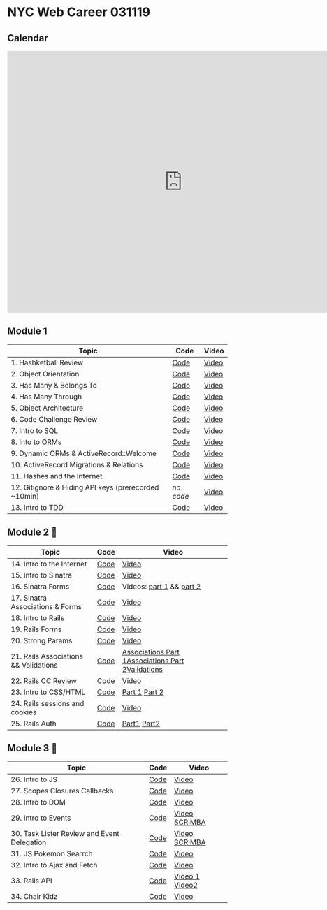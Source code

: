# NYC Web Career 031119

## Calendar
<iframe src="https://calendar.google.com/calendar/embed?src=flatironschool.com_hiv0d4jc994575ep15fj33s3u8%40group.calendar.google.com&ctz=America%2FNew_York" style="border: 0" width="800" height="600" frameborder="0" scrolling="no"></iframe>

## Module 1
| Topic            | Code                | Video                |
| -----            | ----                | -----                |
| 1. Hashketball Review | [Code](https://github.com/learn-co-students/nyc-web-students-031119/tree/master/01-hashketball-review) | [Video](https://www.youtube.com/watch?v=AeHgRGVMiRA&feature=youtu.be) |
| 2. Object Orientation | [Code](https://github.com/learn-co-students/nyc-web-students-031119/tree/master/02-intro-to-oo) | [Video](https://www.youtube.com/watch?v=wrIBDmAo-xo&feature=youtu.be) |
| 3. Has Many & Belongs To | [Code](https://github.com/learn-co-students/nyc-web-students-031119/tree/master/03-oo-relations-one-to-many) | [Video](http://youtu.be/uBm1HjW8JMY) |
| 4. Has Many Through | [Code](https://github.com/learn-co-students/nyc-web-students-031119/tree/master/04-oo-many-to-many) | [Video](https://www.youtube.com/watch?v=RZTHsVHB1cM&feature=youtu.be) |
| 5. Object Architecture | [Code](https://github.com/learn-co-students/nyc-web-students-031119/tree/master/05-object-architecture) | [Video](http://youtu.be/ge2DwGj7-1M) |
| 6. Code Challenge Review | [Code](https://github.com/critsmet/many-to-many-through-event-ticket-attendee/) | [Video](https://www.youtube.com/watch?v=7hMZr1d6E-A) |
|7. Intro to SQL | [Code](https://github.com/learn-co-students/nyc-web-students-031119/tree/master/07-into-to-sql) | [Video](https://www.youtube.com/watch?v=KfTU-K4AecI)
| 8. Into to ORMs | [Code](https://github.com/learn-co-students/nyc-web-students-031119/tree/master/08-intro-to-orms) | [Video](https://www.youtube.com/watch?v=rwrouXnCMDk) |
| 9. Dynamic ORMs & ActiveRecord::Welcome | [Code](https://github.com/learn-co-students/nyc-web-students-031119/tree/master/09-dynamic-orms) | [Video](http://youtu.be/wwMxuGeZSNM) |
| 10. ActiveRecord Migrations & Relations | [Code](https://github.com/learn-co-students/nyc-web-students-031119/tree/master/10-activerecord) | [Video](https://www.youtube.com/watch?v=yMDLFvL9jy8&feature=youtu.be) |
| 11. Hashes and the Internet | [Code](https://github.com/learn-co-students/nyc-web-students-031119/tree/master/11-hashes-and-the-internet) | [Video](https://youtu.be/UBkMAzTQpwc) |
| 12. Gitignore & Hiding API keys (prerecorded ~10min) | _no code_ | [Video](https://www.youtube.com/watch?v=5MEpPVREUjE&feature=youtu.be) |
| 13. Intro to TDD | [Code](https://github.com/learn-co-students/nyc-web-students-031119/tree/master/12-intro-to-tdd) | [Video](https://www.youtube.com/watch?v=F_onqFJ6YP4&feature=youtu.be) |

## Module 2 🚂
| Topic            | Code                | Video                |
| -----            | ----                | -----                |
| 14. Intro to the Internet | [Code](https://github.com/learn-co-students/nyc-web-students-031119/tree/master/13-intro-to-internet) | [Video](https://youtu.be/6h_YJmmppqY) |
| 15. Intro to Sinatra | [Code](https://github.com/learn-co-students/nyc-web-students-031119/tree/master/14-intro-to-sinatra) | [Video](https://www.youtube.com/watch?v=dWTOhyVYoIo) |
| 16. Sinatra Forms | [Code](https://github.com/learn-co-students/nyc-web-students-031119/tree/master/15-sinatra-forms) | Videos: [part 1](https://youtu.be/Xs_E9FOMoqQ) && [part 2](https://youtu.be/NO4lrwjfi7s) |
| 17. Sinatra Associations & Forms | [Code](https://github.com/learn-co-students/nyc-web-students-031119/tree/master/16-sinatra-associations) | [Video](https://youtu.be/Sad9YJDh3Sk) |
| 18. Intro to Rails | [Code](https://github.com/learn-co-students/nyc-web-students-031119/tree/master/18-intro-to-rails) | [Video](https://youtu.be/K0P_yzXyKZg) |
| 19. Rails Forms | [Code](https://github.com/learn-co-students/nyc-web-students-031119/tree/master/19-rails-forms) | [Video](https://youtu.be/1cNLPimOkd0) |
| 20. Strong Params | [Code](https://github.com/learn-co-students/nyc-web-students-031119/tree/master/20-strong-params) | [Video](https://youtu.be/0QNartgWDvg) |
| 21. Rails Associations && Validations | [Code](https://github.com/learn-co-students/nyc-web-students-031119/tree/master/21-rails-associations) | [Associations Part 1](https://youtu.be/vAUYrZv2iF8)[Associations Part 2](https://youtu.be/BGpVp5-_Pn4)[Validations](https://youtu.be/vUmNi_NBL0g) |
| 22. Rails CC Review | [Code](https://github.com/learn-co-students/nyc-web-students-031119/tree/master/22-rails-cc-review) | [Video](https://youtu.be/m3w9HznO0w0) |
| 23. Intro to CSS/HTML | [Code](https://github.com/learn-co-students/nyc-web-students-031119/tree/master/23-intro-to-html-css) | [Part 1](https://www.youtube.com/watch?v=RGthcxcIzY0) [Part 2](https://www.youtube.com/watch?v=iNKv9PITL8w)|
| 24. Rails sessions and cookies | [Code](https://github.com/learn-co-students/nyc-web-students-031119/tree/master/24-sessions-cookies) | [Video](https://youtu.be/oXGyB8MG9SU)|
| 25. Rails Auth | [Code](https://github.com/learn-co-students/nyc-web-students-031119/tree/master/25-rails-auth) | [Part1](https://youtu.be/ErIX-LbQ7M4) [Part2](https://youtu.be/tHLfJZ_kJLg)|


## Module 3 🤠
| Topic            | Code                | Video                |
| -----            | ----                | -----                |
| 26. Intro to JS | [Code](https://github.com/learn-co-students/nyc-web-students-031119/tree/master/26-intro-to-js) | [Video](https://youtu.be/1MMw2PulhGE) |
| 27. Scopes Closures Callbacks | [Code](https://github.com/learn-co-students/nyc-web-students-031119/tree/master/27-scopes-closures-callbacks) | [Video](https://youtu.be/3kTf5Pyp8Fc) |
| 28. Intro to DOM | [Code](https://github.com/learn-co-students/nyc-web-students-031119/tree/master/28-DOM-intro) | [Video](https://youtu.be/L8rNEjBKkq0) |
| 29. Intro to Events | [Code](https://github.com/learn-co-students/nyc-web-students-031119/tree/master/29-intro-to-events) | [Video](https://youtu.be/Qx2RPuoD3ro) [SCRIMBA](https://scrimba.com/c/cWqp76Sy)|
| 30. Task Lister Review and Event Delegation | [Code](https://github.com/learn-co-students/nyc-web-students-031119/tree/master/30-task-lister-review-event-delegation) | [Video](https://youtu.be/cAVKZ6Pvf2E) [SCRIMBA](https://scrimba.com/c/cpqgN2UV)|
| 31. JS Pokemon Searrch | [Code](https://github.com/learn-co-students/nyc-web-students-031119/tree/master/31-js-pokemon-search) | [Video](https://youtu.be/lD5sK8dGSL8) |
| 32. Intro to Ajax and Fetch | [Code](https://github.com/learn-co-students/nyc-web-students-031119/tree/master/32-intro-to-AJAX) | [Video](https://youtu.be/2re-EdYJd-Y) |
| 33. Rails API | [Code](https://github.com/learn-co-students/nyc-web-students-031119/tree/master/33-rails-api) | [Video 1](https://www.youtube.com/watch?v=jHxLdfwbYS4&feature=youtu.be) [Video2](https://youtu.be/M8jvfoaH5wo)|
| 34. Chair Kidz | [Code](https://github.com/learn-co-students/nyc-web-students-031119/tree/master/34-chair-kidz-js-practice-challenge) | [Video](https://youtu.be/_wFDPQL3B4Y)
